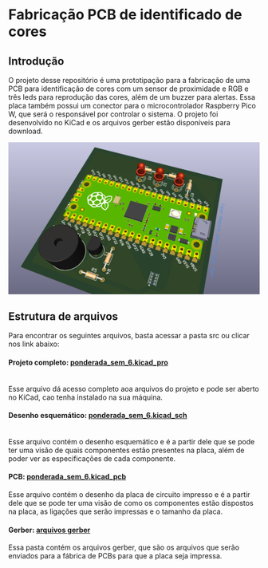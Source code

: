 # Fabricação PCB de identificado de cores


## Introdução
O projeto desse repositório é uma prototipação para a fabricação de uma PCB para identificação de cores com um sensor de proximidade e RGB e três leds para reprodução das cores, além de um buzzer para alertas. Essa placa também possui um conector para o microcontrolador Raspberry Pico W, que será o responsável por controlar o sistema. O projeto foi desenvolvido no KiCad e os arquivos gerber estão disponíveis para download.

![versão #D da placa](static/visao_3d_placa_pcb.png)

## Estrutura de arquivos

Para encontrar os seguintes arquivos, basta acessar a pasta src ou clicar nos link abaixo:

#### Projeto completo: [ponderada_sem_6.kicad_pro](https://github.com/LuizaRubim/m5-activities/blob/main/ponderada_s6/src/ponderada_sem_6.kicad_pro)
<br>
Esse arquivo dá acesso completo aoa arquivos do projeto e pode ser aberto no KiCad, cao tenha instalado na sua máquina.

#### Desenho esquemático: [ponderada_sem_6.kicad_sch](https://github.com/LuizaRubim/m5-activities/blob/main/ponderada_s6/src/ponderada_sem_6.kicad_sch)
<br>
Esse arquivo contém o desenho esquemático e é a partir dele que se pode ter uma visão de quais componentes estão presentes na placa, além de poder ver as especificações de cada componente.

#### PCB: [ponderada_sem_6.kicad_pcb](https://github.com/LuizaRubim/m5-activities/blob/main/ponderada_s6/src/ponderada_sem_6.kicad_pcb)

Esse arquivo contém o desenho da placa de circuito impresso e é a partir dele que se pode ter uma visão de como os componentes estão dispostos na placa, as ligações que serão impressas e o tamanho da placa.

#### Gerber: [arquivos gerber](https://github.com/LuizaRubim/m5-activities/blob/main/ponderada_s6/src/arquivos_gerbers)

Essa pasta contém os arquivos gerber, que são os arquivos que serão enviados para a fábrica de PCBs para que a placa seja impressa.